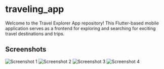 # traveling_app

Welcome to the Travel Explorer App repository! This Flutter-based mobile application serves as a frontend for exploring and searching for exciting travel destinations and trips.





## Screenshots
![Screenshot 1](1.jpg)
![Screenshot 2](2.jpg)
![Screenshot 3](3.jpg)
![Screenshot 4](4.jpg)


